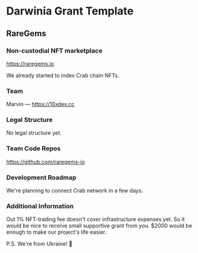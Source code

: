 # Darwinia Grant Template

## RareGems

### Non-custodial NFT marketplace

https://raregems.io

We already started to index Crab chain NFTs.


### Team

Marvin — https://10xdev.cc



### Legal Structure

No legal structure yet.



### Team Code Repos

https://github.com/raregems-io



### Development Roadmap

We're planning to connect Crab network in a few days.



### Additional Information

Out 1% NFT-trading fee doesn't cover infrastructure expenses yet.
So it would be nice to receive small supportive grant from you.
$2000 would be enough to make our project's life easier.

P.S. We're from Ukraine! 💎
